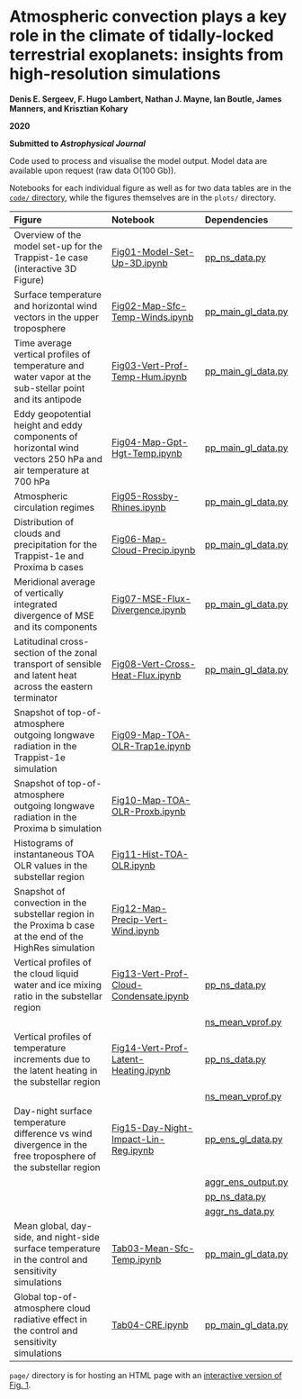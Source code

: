 # Atmospheric convection plays a key role in the climate of tidally-locked terrestrial exoplanets: insights from high-resolution simulations
**Denis E. Sergeev, F. Hugo Lambert, Nathan J. Mayne, Ian Boutle, James Manners, and Krisztian Kohary**

**2020**

**Submitted to *Astrophysical Journal***

Code used to process and visualise the model output.
Model data are available upon request (raw data O(100 Gb)).

Notebooks for each individual figure as well as for two data tables are in the [`code/` directory](code), while the figures themselves are in the `plots/` directory.

| Figure                                                                                                         | Notebook                                                                              | Dependencies                                  |
|:---------------------------------------------------------------------------------------------------------------|:--------------------------------------------------------------------------------------|:----------------------------------------------|
| Overview of the model set-up for the Trappist-1e case (interactive 3D Figure)                                  | [Fig01-Model-Set-Up-3D.ipynb](code/Fig01-Model-Set-Up-3D.ipynb)                       | [pp_ns_data.py](code/pp_ns_data.py)           |
| Surface temperature and horizontal wind vectors in the upper troposphere                                       | [Fig02-Map-Sfc-Temp-Winds.ipynb](code/Fig02-Map-Sfc-Temp-Winds.ipynb)                 | [pp_main_gl_data.py](code/pp_main_gl_data.py) |
| Time average vertical profiles of temperature and water vapor at the sub-stellar point and its antipode        | [Fig03-Vert-Prof-Temp-Hum.ipynb](code/Fig03-Vert-Prof-Temp-Hum.ipynb)                 | [pp_main_gl_data.py](code/pp_main_gl_data.py) |
| Eddy geopotential height and eddy components of horizontal wind vectors 250 hPa and air temperature at 700 hPa | [Fig04-Map-Gpt-Hgt-Temp.ipynb](code/Fig04-Map-Gpt-Hgt-Temp.ipynb)                     | [pp_main_gl_data.py](code/pp_main_gl_data.py) |
| Atmospheric circulation regimes                                                                                | [Fig05-Rossby-Rhines.ipynb](code/Fig05-Rossby-Rhines.ipynb)                           | [pp_main_gl_data.py](code/pp_main_gl_data.py) |
| Distribution of clouds and precipitation for the Trappist-1e and Proxima b cases                               | [Fig06-Map-Cloud-Precip.ipynb](code/Fig06-Map-Cloud-Precip.ipynb)                     | [pp_main_gl_data.py](code/pp_main_gl_data.py) |
| Meridional average of vertically integrated divergence of MSE and its components                               | [Fig07-MSE-Flux-Divergence.ipynb](code/Fig07-MSE-Flux-Divergence.ipynb)               | [pp_main_gl_data.py](code/pp_main_gl_data.py) |
| Latitudinal cross-section of the zonal transport of sensible and latent heat across the eastern terminator     | [Fig08-Vert-Cross-Heat-Flux.ipynb](code/Fig08-Vert-Cross-Heat-Flux.ipynb)             | [pp_main_gl_data.py](code/pp_main_gl_data.py) |
| Snapshot of top-of-atmosphere outgoing longwave radiation in the Trappist-1e simulation                        | [Fig09-Map-TOA-OLR-Trap1e.ipynb](code/Fig09-Map-TOA-OLR-Trap1e.ipynb)                 |                                               |
| Snapshot of top-of-atmosphere outgoing longwave radiation in the Proxima b simulation                          | [Fig10-Map-TOA-OLR-Proxb.ipynb](code/Fig10-Map-TOA-OLR-Proxb.ipynb)                   |                                               |
| Histograms of instantaneous TOA OLR values in the substellar region                                            | [Fig11-Hist-TOA-OLR.ipynb](code/Fig11-Hist-TOA-OLR.ipynb)                             |                                               |
| Snapshot of convection in the substellar region in the Proxima b case at the end of the HighRes simulation     | [Fig12-Map-Precip-Vert-Wind.ipynb](code/Fig12-Map-Precip-Vert-Wind.ipynb)             |                                               |
| Vertical profiles of the cloud liquid water and ice mixing ratio in the substellar region                      | [Fig13-Vert-Prof-Cloud-Condensate.ipynb](code/Fig13-Vert-Prof-Cloud-Condensate.ipynb) | [pp_ns_data.py](code/pp_ns_data.py)           |
|                                                                                                                |                                                                                       | [ns_mean_vprof.py](code/ns_mean_vprof.py)     |
| Vertical profiles of temperature increments due to the latent heating in the substellar region                 | [Fig14-Vert-Prof-Latent-Heating.ipynb](code/Fig14-Vert-Prof-Latent-Heating.ipynb)     | [pp_ns_data.py](code/pp_ns_data.py)           |
|                                                                                                                |                                                                                       | [ns_mean_vprof.py](code/ns_mean_vprof.py)     |
| Day-night surface temperature difference vs wind divergence in the free troposphere of the substellar region   | [Fig15-Day-Night-Impact-Lin-Reg.ipynb](code/Fig15-Day-Night-Impact-Lin-Reg.ipynb)     | [pp_ens_gl_data.py](code/pp_ens_gl_data.py)   |
|                                                                                                                |                                                                                       | [aggr_ens_output.py](code/aggr_ens_output.py) |
|                                                                                                                |                                                                                       | [pp_ns_data.py](code/pp_ns_data.py)           |
|                                                                                                                |                                                                                       | [aggr_ns_data.py](code/aggr_ns_data.py)       |
| Mean global, day-side, and night-side surface temperature in the control and sensitivity simulations           | [Tab03-Mean-Sfc-Temp.ipynb](code/Tab03-Mean-Sfc-Temp.ipynb)                           | [pp_main_gl_data.py](code/pp_main_gl_data.py) |
| Global top-of-atmosphere cloud radiative effect in the control and sensitivity simulations                     | [Tab04-CRE.ipynb](code/Tab04-CRE.ipynb)                                               | [pp_main_gl_data.py](code/pp_main_gl_data.py) |

`page/` directory is for hosting an HTML page with an [interactive version of Fig. 1](https://github.com/dennissergeev/exoconvection-apj-2020).

